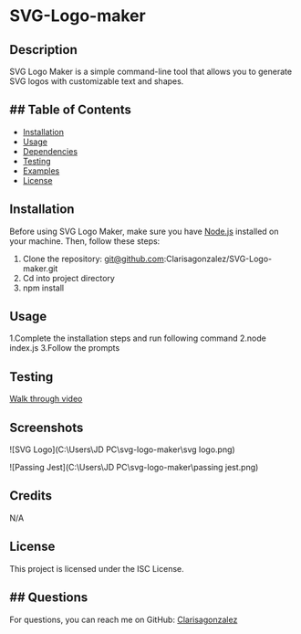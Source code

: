# SVG-Logo-maker

## Description
SVG Logo Maker is a simple command-line tool that allows you to generate SVG logos with customizable text and shapes.

## ## Table of Contents

- [Installation](#installation)
- [Usage](#usage)
- [Dependencies](#dependencies)
- [Testing](#testing)
- [Examples](#examples)
- [License](#license)

## Installation
Before using SVG Logo Maker, make sure you have [Node.js](https://nodejs.org/) installed on your machine. Then, follow these steps:
 1. Clone the repository: git@github.com:Clarisagonzalez/SVG-Logo-maker.git
 2. Cd into project directory
 3. npm install

## Usage
1.Complete the installation steps and run following command
2.node index.js
3.Follow the prompts

## Testing

[Walk through video](https://drive.google.com/file/d/1QtfJhmSutCSKBxr1YKBQV-GcWjPTNQl5/view)

## Screenshots
![SVG Logo](C:\Users\JD PC\svg-logo-maker\svg logo.png)

![Passing Jest](C:\Users\JD PC\svg-logo-maker\passing jest.png)

## Credits
N/A

## License 
This project is licensed under the ISC License.

## ## Questions
For questions, you can reach me on GitHub: [Clarisagonzalez](https://github.com/Clarisagonzalez)


